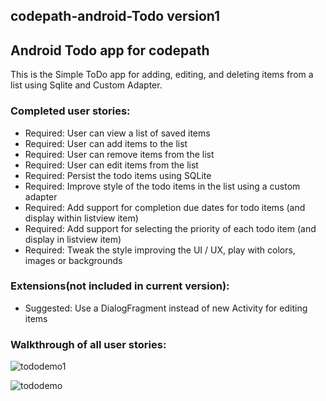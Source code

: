 ## codepath-android-Todo version1

## Android Todo app for codepath

This is the Simple ToDo app for adding, editing, and deleting items from a list using Sqlite and Custom Adapter.


### Completed user stories:

-  Required: User can view a list of saved items
-  Required: User can add items to the list
-  Required: User can remove items from the list
-  Required: User can edit items from the list
-  Required: Persist the todo items using SQLite
-  Required: Improve style of the todo items in the list using a custom adapter
-  Required: Add support for completion due dates for todo items (and display within listview item)
-  Required: Add support for selecting the priority of each todo item (and display in listview item)
-  Required: Tweak the style improving the UI / UX, play with colors, images or backgrounds

### Extensions(not included in current version):
-  Suggested: Use a DialogFragment instead of new Activity for editing items

### Walkthrough of all user stories:
![tododemo1](https://cloud.githubusercontent.com/assets/5497374/16430989/31080ec4-3d33-11e6-96f2-fff90a2eafcd.gif)

![tododemo](https://cloud.githubusercontent.com/assets/5497374/16212298/94dcc7e8-36fb-11e6-8fea-ae107fcbd1e9.gif)

